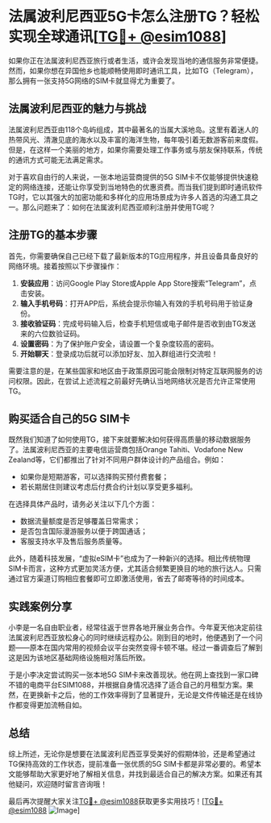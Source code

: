# 法属波利尼西亚5G卡怎么注册TG？轻松实现全球通讯[[TG💪+ @esim1088](https://t.me/s/esim1088)]

如果你正在法属波利尼西亚旅行或者生活，或许会发现当地的通信服务非常便捷。然而，如果你想在异国他乡也能顺畅使用即时通讯工具，比如TG（Telegram），那么拥有一张支持5G网络的SIM卡就显得尤为重要了。

## 法属波利尼西亚的魅力与挑战

法属波利尼西亚由118个岛屿组成，其中最著名的当属大溪地岛。这里有着迷人的热带风光、清澈见底的海水以及丰富的海洋生物，每年吸引着无数游客前来度假。但是，在这样一个美丽的地方，如果你需要处理工作事务或与朋友保持联系，传统的通讯方式可能无法满足需求。

对于喜欢自由行的人来说，一张本地运营商提供的5G SIM卡不仅能够提供快速稳定的网络连接，还能让你享受到当地特色的优惠资费。而当我们提到即时通讯软件TG时，它以其强大的加密功能和多样化的应用场景成为许多人首选的沟通工具之一。那么问题来了：如何在法属波利尼西亚顺利注册并使用TG呢？

## 注册TG的基本步骤

首先，你需要确保自己已经下载了最新版本的TG应用程序，并且设备具备良好的网络环境。接着按照以下步骤操作：

1. **安装应用**：访问Google Play Store或Apple App Store搜索“Telegram”，点击安装。
2. **输入手机号码**：打开APP后，系统会提示你输入有效的手机号码用于验证身份。
3. **接收验证码**：完成号码输入后，检查手机短信或电子邮件是否收到由TG发送来的六位数验证码。
4. **设置密码**：为了保护账户安全，请设置一个复杂度较高的密码。
5. **开始聊天**：登录成功后就可以添加好友、加入群组进行交流啦！

需要注意的是，在某些国家和地区由于政策原因可能会限制对特定互联网服务的访问权限。因此，在尝试上述流程之前最好先确认当地网络状况是否允许正常使用TG。

## 购买适合自己的5G SIM卡

既然我们知道了如何使用TG，接下来就要解决如何获得高质量的移动数据服务了。法属波利尼西亚的主要电信运营商包括Orange Tahiti、Vodafone New Zealand等，它们都推出了针对不同用户群体设计的产品组合。例如：
- 如果你是短期游客，可以选择购买预付费套餐；
- 若长期居住则建议考虑后付费合约计划以享受更多福利。

在选择具体产品时，请务必关注以下几个方面：
- 数据流量额度是否足够覆盖日常需求；
- 是否包含国际漫游服务以便于跨国通话；
- 客服支持水平及售后服务质量等。

此外，随着科技发展，“虚拟eSIM卡”也成为了一种新兴的选择。相比传统物理SIM卡而言，这种方式更加灵活方便，尤其适合频繁更换目的地的旅行达人。只需通过官方渠道订购相应套餐即可立即激活使用，省去了邮寄等待的时间成本。

## 实践案例分享

小李是一名自由职业者，经常往返于世界各地开展业务合作。今年夏天他决定前往法属波利尼西亚放松身心的同时继续远程办公。刚到目的地时，他便遇到了一个问题——原本在国内常用的视频会议平台突然变得卡顿不堪。经过一番调查后了解到这是因为该地区基础网络设施相对落后所致。

于是小李决定尝试购买一张本地5G SIM卡来改善现状。他在网上查找到一家口碑不错的电商平台ESIM1088，并根据自身情况选择了适合自己的月租型方案。果然，在更换新卡之后，他的工作效率得到了显著提升，无论是文件传输还是在线协作都变得更加流畅自如。

## 总结

综上所述，无论你是想要在法属波利尼西亚享受美好的假期体验，还是希望通过TG保持高效的工作状态，提前准备一张优质的5G SIM卡都是非常必要的。希望本文能够帮助大家更好地了解相关信息，并找到最适合自己的解决方案。如果还有其他疑问，欢迎随时留言咨询哦！

最后再次提醒大家关注[TG💪+ @esim1088](https://t.me/s/esim1088)获取更多实用技巧！[[TG💪+ @esim1088](https://t.me/s/esim1088) ![Image](https://i.postimg.cc/4NQfJmqS/Snipaste-2025-05-13-00-14-12.png)]